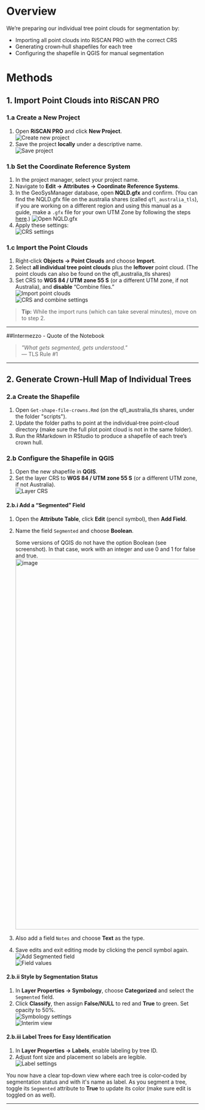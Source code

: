 # Overview

We’re preparing our individual tree point clouds for segmentation by:

- Importing all point clouds into RiSCAN PRO with the correct CRS  
- Generating crown‐hull shapefiles for each tree  
- Configuring the shapefile in QGIS for manual segmentation

# Methods

## 1. Import Point Clouds into RiSCAN PRO

### 1.a Create a New Project

1. Open **RiSCAN PRO** and click **New Project**.  
   ![Create new project](https://github.com/user-attachments/assets/047abe2c-e552-45ec-9283-60cea157a84c)  
2. Save the project **locally** under a descriptive name.  
   ![Save project](https://github.com/user-attachments/assets/f5c60b46-2ea7-4a8c-9e5d-451cb18ab3d9)

### 1.b Set the Coordinate Reference System

1. In the project manager, select your project name.  
2. Navigate to **Edit → Attributes → Coordinate Reference Systems**.  
3. In the GeoSysManager database, open **NQLD.gfx** and confirm. (You can find the NQLD.gfx file on the australia shares (called `qfl_australia_tls`), if you are working on a different region and using this manual as a guide, make a `.gfx` file for your own UTM Zone by following the steps [here](https://github.com/qforestlab/riscan_registration/blob/main/1.GeoSysManager.md).)
   ![Open NQLD.gfx](https://github.com/user-attachments/assets/b094947c-3642-48bc-86ea-2c8c7ddf38f4)  
4. Apply these settings:  
   ![CRS settings](https://github.com/user-attachments/assets/49655251-ec08-4177-ba84-a049ed6d42db)

### 1.c Import the Point Clouds

1. Right‑click **Objects → Point Clouds** and choose **Import**.  
2. Select **all individual tree point clouds** plus the **leftover** point cloud. (The point clouds can also be found on the qfl_australia_tls shares)
3. Set CRS to **WGS 84 / UTM zone 55 S** (or a different UTM zone, if not Australia), and **disable** “Combine files.”  
   ![Import point clouds](https://github.com/user-attachments/assets/56e13ee1-590f-47d9-8419-dd91619e98a7)  
   ![CRS and combine settings](https://github.com/user-attachments/assets/f3d04ae8-6210-431d-9c71-d55dfcdadf77)

> **Tip:** While the import runs (which can take several minutes), move on to step 2.
---
##Intermezzo - Quote of the Notebook

> *"What gets segmented, gets understood."*  
> — TLS Rule #1

---

## 2. Generate Crown‐Hull Map of Individual Trees

### 2.a Create the Shapefile

1. Open `Get-shape-file-crowns.Rmd` (on the qfl_australia_tls shares, under the folder "scripts").  
2. Update the folder paths to point at the individual‐tree point‐cloud directory (make sure the full plot point cloud is not in the same folder).  
3. Run the RMarkdown in RStudio to produce a shapefile of each tree’s crown hull.

### 2.b Configure the Shapefile in QGIS

1. Open the new shapefile in **QGIS**.  
2. Set the layer CRS to **WGS 84 / UTM zone 55 S** (or a different UTM zone, if not Australia).  
   ![Layer CRS](https://github.com/user-attachments/assets/94a60f0b-de5d-492d-b1c6-e26bc2833be7)

#### 2.b.i Add a “Segmented” Field

1. Open the **Attribute Table**, click **Edit** (pencil symbol), then **Add Field**.  
2. Name the field `Segmented` and choose **Boolean**. 
   
   Some versions of QGIS do not have the option Boolean (see screenshot). In that case, work with an integer and use 0 and 1 for false and true.
   <img width="1588" height="969" alt="image" src="https://github.com/user-attachments/assets/14d34217-8c06-431f-acd6-66aa8ada9ae5" />
3. Also add a field `Notes` and choose **Text** as the type.
4. Save edits and exit editing mode by clicking the pencil symbol again.
   ![Add Segmented field](https://github.com/user-attachments/assets/7463e8b3-0818-434f-8d9d-39df96e7b14a)  
   ![Field values](https://github.com/user-attachments/assets/de5a331c-5d9e-4a6f-bfab-dcfe368c6544)

#### 2.b.ii Style by Segmentation Status

1. In **Layer Properties → Symbology**, choose **Categorized** and select the `Segmented` field.  
2. Click **Classify**, then assign **False/NULL** to red and **True** to green. Set opacity to 50%.  
   ![Symbology settings](https://github.com/user-attachments/assets/4a4f6498-9f6c-497a-8a09-9b500c3dbdce)  
   ![Interim view](https://github.com/user-attachments/assets/6b4051b5-b756-4c28-9885-7c6b333409b5)

#### 2.b.iii Label Trees for Easy Identification

1. In **Layer Properties → Labels**, enable labeling by tree ID.  
2. Adjust font size and placement so labels are legible.  
   ![Label settings](https://github.com/user-attachments/assets/875acf6d-3ded-4fba-8815-6fe6a6d5792b)

You now have a clear top‐down view where each tree is color‑coded by segmentation status and with it's name as label. As you segment a tree, toggle its `Segmented` attribute to **True** to update its color (make sure edit is toggled on as well).  

---
